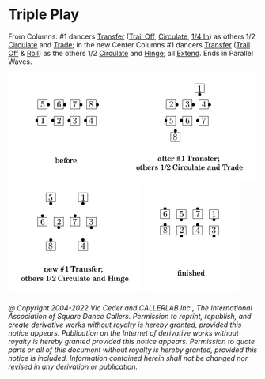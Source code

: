 
# Triple Play

From Columns: #1 dancers [Transfer](../a1/transfer_the_column.md)
([Trail Off](../a2/trail_off.md),
[Circulate](../b1/circulate.md),
[1/4 In](../a1/quarter_in.md)) as others
1/2 [Circulate](../b1/circulate.md) and
[Trade](../b2/trade.md); in the new Center Columns #1
dancers [Transfer](../a2/box_transfer.md)
([Trail Off](../a2/trail_off.md) &
[Roll](../plus/anything_and_roll.md)) as the others 1/2
[Circulate](../b1/circulate.md) and
[Hinge](../ms/hinge.md);
all [Extend](../b2/extend.md).
Ends in Parallel Waves.


![alt](triple_play-1.png)
![alt](triple_play-2.png)
![alt](triple_play-3.png)
![alt](triple_play-4.png)
###### @ Copyright 2004-2022 Vic Ceder and CALLERLAB Inc., The International Association of Square Dance Callers. Permission to reprint, republish, and create derivative works without royalty is hereby granted, provided this notice appears. Publication on the Internet of derivative works without royalty is hereby granted provided this notice appears. Permission to quote parts or all of this document without royalty is hereby granted, provided this notice is included. Information contained herein shall not be changed nor revised in any derivation or publication.
